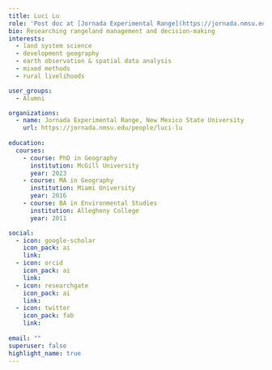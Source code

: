 ```yaml
---
title: Luci Lu
role: 'Post doc at [Jornada Experimental Range](https://jornada.nmsu.edu/) (former PhD student)'
bio: Researching rangeland management and decision-making
interests:
  - land system science  
  - development geography 
  - earth observation & spatial data analysis 
  - mixed methods 
  - rural livelihoods 

user_groups:
  - Alumni

organizations:
  - name: Jornada Experimental Range, New Mexico State University
    url: https://jornada.nmsu.edu/people/luci-lu
    
education:
  courses:
    - course: PhD in Geography
      institution: McGill University
      year: 2023
    - course: MA in Geography
      institution: Miami University
      year: 2016
    - course: BA in Environmental Studies
      institution: Allegheny College
      year: 2011

social:
  - icon: google-scholar
    icon_pack: ai
    link: 
  - icon: orcid
    icon_pack: ai
    link: 
  - icon: researchgate
    icon_pack: ai
    link: 
  - icon: twitter
    icon_pack: fab
    link: 
    
email: ""
superuser: false
highlight_name: true
--- 
```

